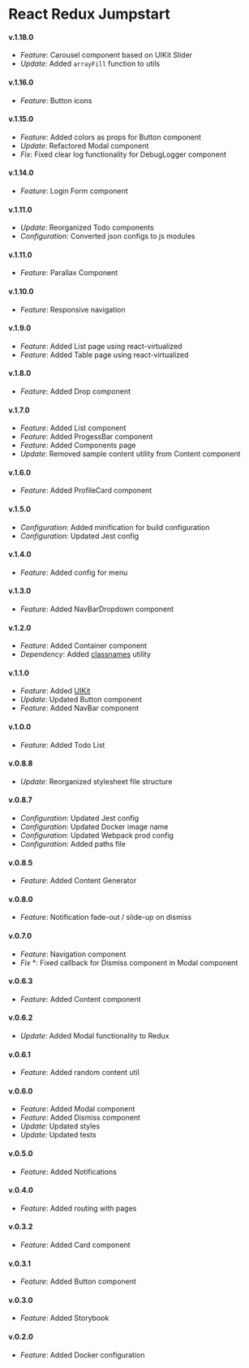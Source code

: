 # React Redux Jumpstart

#### v.1.18.0
* *Feature*: Carousel component based on UIKit Slider
* *Update*: Added `arrayFill` function to utils

#### v.1.16.0
* *Feature*: Button icons

#### v.1.15.0
* *Feature*: Added colors as props for Button component
* *Update*: Refactored Modal component
* *Fix*: Fixed clear log functionality for DebugLogger component

#### v.1.14.0
* *Feature*: Login Form component

#### v.1.11.0
* *Update*: Reorganized Todo components
* *Configuration*: Converted json configs to js modules

#### v.1.11.0
* *Feature*: Parallax Component

#### v.1.10.0
* *Feature*: Responsive navigation

#### v.1.9.0
* *Feature*: Added List page using react-virtualized
* *Feature*: Added Table page using react-virtualized

#### v.1.8.0
* *Feature*: Added Drop component

#### v.1.7.0
* *Feature*: Added List component
* *Feature*: Added ProgessBar component 
* *Feature*: Added Components page
* *Update*: Removed sample content utility from Content component

#### v.1.6.0
* *Feature*: Added ProfileCard component

#### v.1.5.0
* *Configuration*: Added minification for build configuration
* *Configuration*: Updated Jest config

#### v.1.4.0
* *Feature*: Added config for menu

#### v.1.3.0
* *Feature*: Added NavBarDropdown component

#### v.1.2.0
* *Feature*: Added Container component
* *Dependency*: Added [classnames](https://www.npmjs.com/package/classnames) utility 

#### v.1.1.0
* *Feature*: Added [UIKit](https://getuikit.com)
* *Update*: Updated Button component
* *Feature*: Added NavBar component

#### v.1.0.0
* *Feature*: Added Todo List

#### v.0.8.8
* *Update*: Reorganized stylesheet file structure

#### v.0.8.7
* *Configuration*: Updated Jest config
* *Configuration*: Updated Docker image name
* *Configuration*: Updated Webpack prod config
* *Configuration*: Added paths file

#### v.0.8.5
* *Feature*: Added Content Generator

#### v.0.8.0
* *Feature*: Notification fade-out / slide-up on dismiss 

#### v.0.7.0
* *Feature*: Navigation component
* *Fix* *: Fixed callback for Dismiss component in Modal component

#### v.0.6.3
* *Feature*: Added Content component

#### v.0.6.2
* *Update*: Added Modal functionality to Redux

#### v.0.6.1
* *Feature*: Added random content util

#### v.0.6.0
* *Feature*: Added Modal component
* *Feature*: Added Dismiss component
* *Update*: Updated styles
* *Update*: Updated tests

#### v.0.5.0
* *Feature*: Added Notifications

#### v.0.4.0
* *Feature*: Added routing with pages

#### v.0.3.2
* *Feature*: Added Card component

#### v.0.3.1
* *Feature*: Added Button component

#### v.0.3.0
* *Feature*: Added Storybook

#### v.0.2.0
* *Feature*: Added Docker configuration
